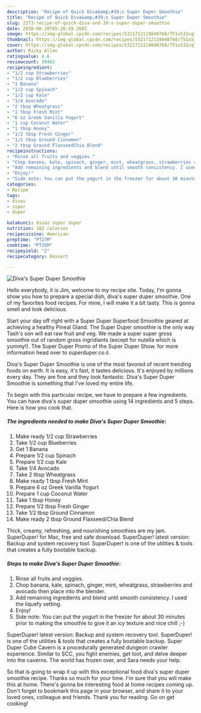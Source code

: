 ```yaml
---
description: "Recipe of Quick Diva&amp;#39;s Super Duper Smoothie"
title: "Recipe of Quick Diva&amp;#39;s Super Duper Smoothie"
slug: 2273-recipe-of-quick-diva-and-39-s-super-duper-smoothie
date: 2020-08-20T05:28:59.260Z
image: https://img-global.cpcdn.com/recipes/5321712119840768/751x532cq70/divas-super-duper-smoothie-recipe-main-photo.jpg
thumbnail: https://img-global.cpcdn.com/recipes/5321712119840768/751x532cq70/divas-super-duper-smoothie-recipe-main-photo.jpg
cover: https://img-global.cpcdn.com/recipes/5321712119840768/751x532cq70/divas-super-duper-smoothie-recipe-main-photo.jpg
author: Ricky Allen
ratingvalue: 4.6
reviewcount: 39482
recipeingredient:
- "1/2 cup Strawberries"
- "1/2 cup Blueberries"
- "1 Banana"
- "1/2 cup Spinach"
- "1/2 cup Kale"
- "1/4 Avocado"
- "2 tbsp Wheatgrass"
- "1 tbsp Fresh Mint"
- "6 oz Greek Vanilla Yogurt"
- "1 cup Coconut Water"
- "1 tbsp Honey"
- "1/2 tbsp Fresh Ginger"
- "1/2 tbsp Ground Cinnamon"
- "2 tbsp Ground FlaxseedChia Blend"
recipeinstructions:
- "Rinse all fruits and veggies."
- "Chop banana, kale, spinach, ginger, mint, wheatgrass, strawberries and avocado then place into the blender."
- "Add remaining ingredients and blend until smooth consistency. I used the liquefy setting."
- "Enjoy!"
- "Side note: You can put the yogurt in the freezer for about 30 minutes prior to making the smoothie to give it an icy texture and nice chill ;-)"
categories:
- Recipe
tags:
- divas
- super
- duper

katakunci: divas super duper 
nutrition: 102 calories
recipecuisine: American
preptime: "PT27M"
cooktime: "PT35M"
recipeyield: "2"
recipecategory: Dessert

---
```



![Diva&#39;s Super Duper Smoothie](https://img-global.cpcdn.com/recipes/5321712119840768/751x532cq70/divas-super-duper-smoothie-recipe-main-photo.jpg)

Hello everybody, it is Jim, welcome to my recipe site. Today, I'm gonna show you how to prepare a special dish, diva&#39;s super duper smoothie. One of my favorites food recipes. For mine, I will make it a bit tasty. This is gonna smell and look delicious.

Start your day off right with a Super Duper Superfood Smoothie geared at achieving a healthy Pineal Gland. The Super Duper smoothie is the only way Tash&#39;s son will eat raw fruit and veg. We made a super super gross smoothie out of random gross ingridiants (except for nutella which is yummy!). The Super Duper Promo of the Super Duper Show. for more information head over to superduper.co.il.

Diva&#39;s Super Duper Smoothie is one of the most favored of recent trending foods on earth. It is easy, it's fast, it tastes delicious. It's enjoyed by millions every day. They are fine and they look fantastic. Diva&#39;s Super Duper Smoothie is something that I've loved my entire life.


To begin with this particular recipe, we have to prepare a few ingredients. You can have diva&#39;s super duper smoothie using 14 ingredients and 5 steps. Here is how you cook that.

<!--inarticleads1-->

##### The ingredients needed to make Diva&#39;s Super Duper Smoothie:

1. Make ready 1/2 cup Strawberries
1. Take 1/2 cup Blueberries
1. Get 1 Banana
1. Prepare 1/2 cup Spinach
1. Prepare 1/2 cup Kale
1. Take 1/4 Avocado
1. Take 2 tbsp Wheatgrass
1. Make ready 1 tbsp Fresh Mint
1. Prepare 6 oz Greek Vanilla Yogurt
1. Prepare 1 cup Coconut Water
1. Take 1 tbsp Honey
1. Prepare 1/2 tbsp Fresh Ginger
1. Take 1/2 tbsp Ground Cinnamon
1. Make ready 2 tbsp Ground Flaxseed/Chia Blend


Thick, creamy, refreshing, and nourishing smoothies are my jam. SuperDuper! for Mac, free and safe download. SuperDuper! latest version: Backup and system recovery tool. SuperDuper! is one of the utilities &amp; tools that creates a fully bootable backup. 

<!--inarticleads2-->

##### Steps to make Diva&#39;s Super Duper Smoothie:

1. Rinse all fruits and veggies.
1. Chop banana, kale, spinach, ginger, mint, wheatgrass, strawberries and avocado then place into the blender.
1. Add remaining ingredients and blend until smooth consistency. I used the liquefy setting.
1. Enjoy!
1. Side note: You can put the yogurt in the freezer for about 30 minutes prior to making the smoothie to give it an icy texture and nice chill ;-)


SuperDuper! latest version: Backup and system recovery tool. SuperDuper! is one of the utilities &amp; tools that creates a fully bootable backup. Super Duper Cube Cavern is a procedurally generated dungeon crawler experience. Similar to SCC, you fight enemies, get loot, and delve deeper into the caverns. The world has frozen over, and Sara needs your help. 

So that is going to wrap it up with this exceptional food diva&#39;s super duper smoothie recipe. Thanks so much for your time. I'm sure that you will make this at home. There's gonna be interesting food at home recipes coming up. Don't forget to bookmark this page in your browser, and share it to your loved ones, colleague and friends. Thank you for reading. Go on get cooking!
